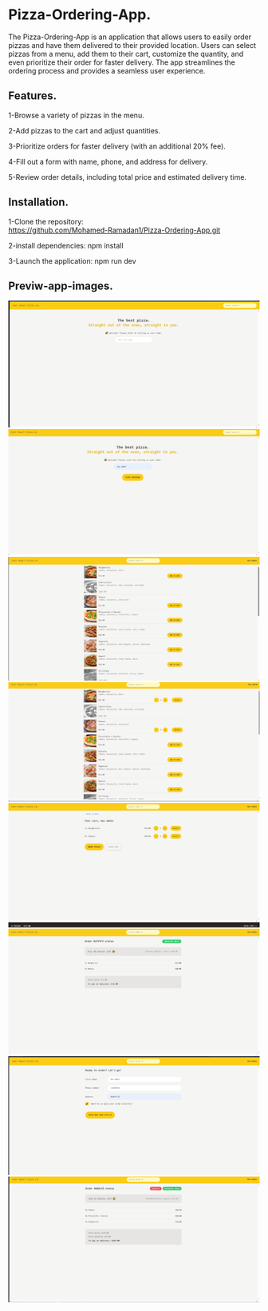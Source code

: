 # Pizza-Ordering-App.

The Pizza-Ordering-App is an application that allows users to easily order pizzas and have them delivered to their provided location. Users can select pizzas from a menu, add them to their cart, customize the quantity, and even prioritize their order for faster delivery. The app streamlines the ordering process and provides a seamless user experience.

## Features.

1-Browse a variety of pizzas in the menu.

2-Add pizzas to the cart and adjust quantities.

3-Prioritize orders for faster delivery (with an additional 20% fee).

4-Fill out a form with name, phone, and address for delivery.

5-Review order details, including total price and estimated delivery time.

## Installation.

1-Clone the repository:  
https://github.com/Mohamed-Ramadan1/Pizza-Ordering-App.git

2-install dependencies: npm install

3-Launch the application: npm run dev

## Previw-app-images.

![image](./Preview-images/p1.png)
![image](./Preview-images/p2.png)
![image](./Preview-images/p3.png)
![image](./Preview-images/p4.png)
![image](./Preview-images/p5.png)
![image](./Preview-images/p6.png)
![image](./Preview-images/p7.png)
![image](./Preview-images/p8.png)
